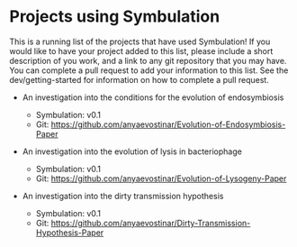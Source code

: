 # Projects using Symbulation 
This is a running list of the projects that have used Symbulation! 
If you would like to have your project added to this list, please
include a short description of you work, and a link to any git repository
that you may have. You can complete a pull request to add your
information to this list.  See the dev/getting-started for 
information on how to complete a pull 
request. 
 
 * An investigation into the conditions for the evolution of 
 endosymbiosis 
    * Symbulation: v0.1
    * Git: https://github.com/anyaevostinar/Evolution-of-Endosymbiosis-Paper
 
 * An investigation into the evolution of lysis in bacteriophage 
    * Symbulation: v0.1
    * Git: https://github.com/anyaevostinar/Evolution-of-Lysogeny-Paper
 
 * An investigation into the dirty transmission hypothesis 
    * Symbulation: v0.1
    * Git: https://github.com/anyaevostinar/Dirty-Transmission-Hypothesis-Paper